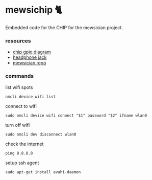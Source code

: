 mewsichip :cat2:
================

Embedded code for the CHIP for the mewsician project.


### resources

- [chip gpio diagram](http://docs.getchip.com/images/chip_pinouts.jpg)
- [headphone jack](http://www.cablechick.com.au/resources/image/trrs-diagram2.jpg)
- [mewsician repo](https://github.com/radiolarian/mewsician)


### commands

list wifi spots

    nmcli device wifi list

connect to wifi

    sudo nmcli device wifi connect "$1" password "$2" ifname wlan0

turn off wifi

    sudo nmcli dev disconnect wlan0

check the internet

    ping 8.8.8.8

setup ssh agent

    sudo apt-get install avahi-daemon

